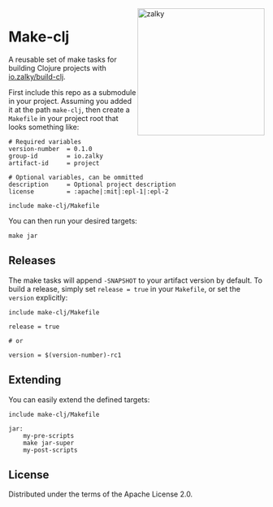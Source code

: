 <img src="https://i.imgur.com/GH71uSi.png" title="zalky" align="right" width="250"/>

# Make-clj

A reusable set of make tasks for building Clojure projects with
[io.zalky/build-clj](https://github.com/zalky/build-clj).

First include this repo as a submodule in your project. Assuming you
added it at the path `make-clj`, then create a `Makefile` in your
project root that looks something like:

```make
# Required variables
version-number  = 0.1.0
group-id        = io.zalky
artifact-id     = project

# Optional variables, can be ommitted
description     = Optional project description
license         = :apache|:mit|:epl-1|:epl-2

include make-clj/Makefile
```

You can then run your desired targets:

```
make jar
```

## Releases

The make tasks will append `-SNAPSHOT` to your artifact version by
default. To build a release, simply set `release = true` in your
`Makefile`, or set the `version` explicitly:

```make
include make-clj/Makefile

release = true

# or

version = $(version-number)-rc1
```

## Extending

You can easily extend the defined targets:

```make
include make-clj/Makefile

jar:
    my-pre-scripts
    make jar-super
    my-post-scripts
```

## License

Distributed under the terms of the Apache License 2.0.



